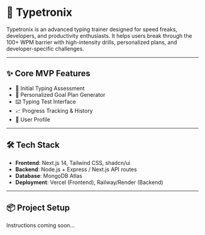 # 🚀 Typetronix

Typetronix is an advanced typing trainer designed for speed freaks, developers, and productivity enthusiasts. It helps users break through the 100+ WPM barrier with high-intensity drills, personalized plans, and developer-specific challenges.

---

## ✨ Core MVP Features

- 🧪 Initial Typing Assessment
- 🎯 Personalized Goal Plan Generator
- ⌨️ Typing Test Interface
- 📈 Progress Tracking & History
- 👤 User Profile

---

## 🛠️ Tech Stack

- **Frontend**: Next.js 14, Tailwind CSS, shadcn/ui
- **Backend**: Node.js + Express / Next.js API routes
- **Database**: MongoDB Atlas
- **Deployment**: Vercel (Frontend), Railway/Render (Backend)

---

## 📦 Project Setup

Instructions coming soon...
